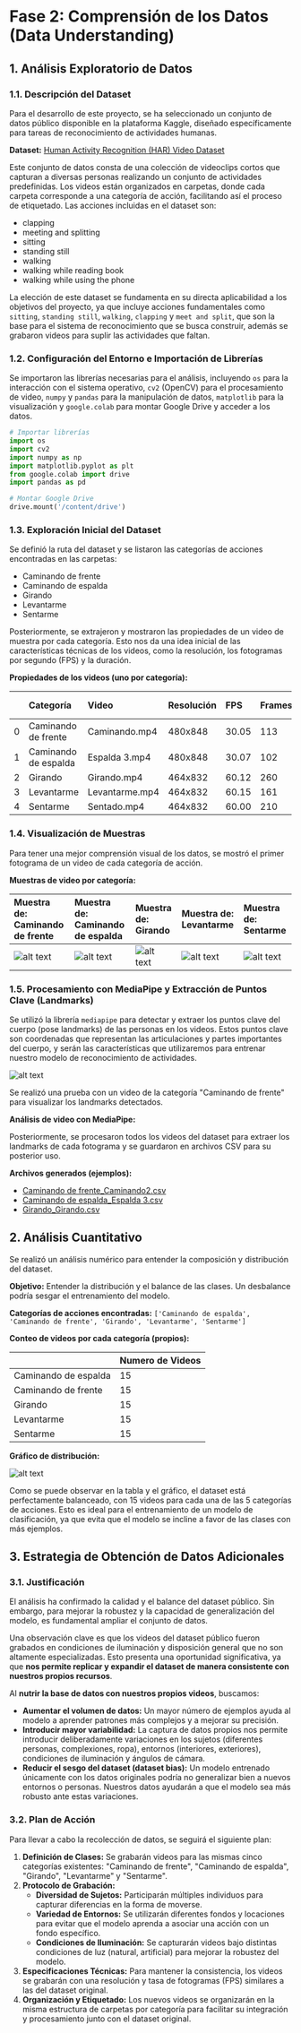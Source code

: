 # Fase 2: Comprensión de los Datos (Data Understanding)

## 1. Análisis Exploratorio de Datos

### 1.1. Descripción del Dataset

Para el desarrollo de este proyecto, se ha seleccionado un conjunto de datos público disponible en la plataforma Kaggle, diseñado específicamente para tareas de reconocimiento de actividades humanas.

**Dataset:** [Human Activity Recognition (HAR) Video Dataset](https://www.kaggle.com/datasets/sharjeelmazhar/human-activity-recognition-video-dataset)

Este conjunto de datos consta de una colección de videoclips cortos que capturan a diversas personas realizando un conjunto de actividades predefinidas. Los videos están organizados en carpetas, donde cada carpeta corresponde a una categoría de acción, facilitando así el proceso de etiquetado. Las acciones incluidas en el dataset son:

*   clapping
*   meeting and splitting
*   sitting
*   standing still
*   walking
*   walking while reading book
*   walking while using the phone

La elección de este dataset se fundamenta en su directa aplicabilidad a los objetivos del proyecto, ya que incluye acciones fundamentales como `sitting`, `standing still`, `walking`, `clapping` y `meet and split`, que son la base para el sistema de reconocimiento que se busca construir, además se grabaron videos para suplir las actividades que faltan.

### 1.2. Configuración del Entorno e Importación de Librerías

Se importaron las librerías necesarias para el análisis, incluyendo `os` para la interacción con el sistema operativo, `cv2` (OpenCV) para el procesamiento de video, `numpy` y `pandas` para la manipulación de datos, `matplotlib` para la visualización y `google.colab` para montar Google Drive y acceder a los datos.

```python
# Importar librerías
import os
import cv2
import numpy as np
import matplotlib.pyplot as plt
from google.colab import drive
import pandas as pd

# Montar Google Drive
drive.mount('/content/drive')
```

### 1.3. Exploración Inicial del Dataset

Se definió la ruta del dataset y se listaron las categorías de acciones encontradas en las carpetas:

- Caminando de frente
- Caminando de espalda
- Girando
- Levantarme
- Sentarme

Posteriormente, se extrajeron y mostraron las propiedades de un video de muestra por cada categoría. Esto nos da una idea inicial de las características técnicas de los videos, como la resolución, los fotogramas por segundo (FPS) y la duración.

**Propiedades de los videos (uno por categoría):**

| | Categoría | Video | Resolución | FPS | Frames | Duración (s) |
| :--- | :--- | :--- | :--- | :--- | :--- | :--- |
| 0 | Caminando de frente | Caminando.mp4 | 480x848 | 30.05 | 113 | 3.76 |
| 1 | Caminando de espalda | Espalda 3.mp4 | 480x848 | 30.07 | 102 | 3.39 |
| 2 | Girando | Girando.mp4 | 464x832 | 60.12 | 260 | 4.33 |
| 3 | Levantarme | Levantarme.mp4 | 464x832 | 60.15 | 161 | 2.68 |
| 4 | Sentarme | Sentado.mp4 | 464x832 | 60.00 | 210 | 3.50 |

### 1.4. Visualización de Muestras

Para tener una mejor comprensión visual de los datos, se mostró el primer fotograma de un video de cada categoría de acción.

**Muestras de video por categoría:**

| Muestra de: Caminando de frente | Muestra de: Caminando de espalda | Muestra de: Girando | Muestra de: Levantarme | Muestra de: Sentarme |
| :--- | :--- | :--- | :--- | :--- |
| ![alt text](img/image-1.png) |![alt text](img/image-2.png)  | ![alt text](img/image-3.png) | ![alt text](img/image-4.png) | ![alt text](img/image-5.png) |

### 1.5. Procesamiento con MediaPipe y Extracción de Puntos Clave (Landmarks)

Se utilizó la librería `mediapipe` para detectar y extraer los puntos clave del cuerpo (pose landmarks) de las personas en los videos. Estos puntos clave son coordenadas que representan las articulaciones y partes importantes del cuerpo, y serán las características que utilizaremos para entrenar nuestro modelo de reconocimiento de actividades.

![alt text](IMG/image-6.png)

Se realizó una prueba con un video de la categoría "Caminando de frente" para visualizar los landmarks detectados.

**Análisis de video con MediaPipe:**


Posteriormente, se procesaron todos los videos del dataset para extraer los landmarks de cada fotograma y se guardaron en archivos CSV para su posterior uso.

**Archivos generados (ejemplos):**
- [Caminando de frente_Caminando2.csv](https://drive.google.com/file/d/1GvmannANPlv0pXwIMV1tmUgmAX8YXNKy/view?usp=sharing)
- [Caminando de espalda_Espalda 3.csv](https://drive.google.com/file/d/1bXW115AzAJj8HfL0cWOApib8Jv8u_XsX/view?usp=sharing)
- [Girando_Girando.csv](https://drive.google.com/file/d/1N2gq-N5_MHDrNrT5OjFuood5ROdJ9kFS/view?usp=sharing)

## 2. Análisis Cuantitativo

Se realizó un análisis numérico para entender la composición y distribución del dataset.

**Objetivo:** Entender la distribución y el balance de las clases. Un desbalance podría sesgar el entrenamiento del modelo.

**Categorías de acciones encontradas:**
`['Caminando de espalda', 'Caminando de frente', 'Girando', 'Levantarme', 'Sentarme']`

**Conteo de videos por cada categoría (propios):**

| | Numero de Videos |
| :--- | :--- |
| Caminando de espalda | 15 |
| Caminando de frente | 15 |
| Girando | 15 |
| Levantarme | 15 |
| Sentarme | 15 |

**Gráfico de distribución:**

![alt text](img/image.png)

Como se puede observar en la tabla y el gráfico, el dataset está perfectamente balanceado, con 15 videos para cada una de las 5 categorías de acciones. Esto es ideal para el entrenamiento de un modelo de clasificación, ya que evita que el modelo se incline a favor de las clases con más ejemplos.

## 3. Estrategia de Obtención de Datos Adicionales

### 3.1. Justificación

El análisis ha confirmado la calidad y el balance del dataset público. Sin embargo, para mejorar la robustez y la capacidad de generalización del modelo, es fundamental ampliar el conjunto de datos.

Una observación clave es que los videos del dataset público fueron grabados en condiciones de iluminación y disposición general que no son altamente especializadas. Esto presenta una oportunidad significativa, ya que **nos permite replicar y expandir el dataset de manera consistente con nuestros propios recursos**.

Al **nutrir la base de datos con nuestros propios videos**, buscamos:
*   **Aumentar el volumen de datos:** Un mayor número de ejemplos ayuda al modelo a aprender patrones más complejos y a mejorar su precisión.
*   **Introducir mayor variabilidad:** La captura de datos propios nos permite introducir deliberadamente variaciones en los sujetos (diferentes personas, complexiones, ropa), entornos (interiores, exteriores), condiciones de iluminación y ángulos de cámara.
*   **Reducir el sesgo del dataset (dataset bias):** Un modelo entrenado únicamente con los datos originales podría no generalizar bien a nuevos entornos o personas. Nuestros datos ayudarán a que el modelo sea más robusto ante estas variaciones.

### 3.2. Plan de Acción

Para llevar a cabo la recolección de datos, se seguirá el siguiente plan:

1.  **Definición de Clases:** Se grabarán videos para las mismas cinco categorías existentes: "Caminando de frente", "Caminando de espalda", "Girando", "Levantarme" y "Sentarme".
2.  **Protocolo de Grabación:**
    *   **Diversidad de Sujetos:** Participarán múltiples individuos para capturar diferencias en la forma de moverse.
    *   **Variedad de Entornos:** Se utilizarán diferentes fondos y locaciones para evitar que el modelo aprenda a asociar una acción con un fondo específico.
    *   **Condiciones de Iluminación:** Se capturarán videos bajo distintas condiciones de luz (natural, artificial) para mejorar la robustez del modelo.
3.  **Especificaciones Técnicas:** Para mantener la consistencia, los videos se grabarán con una resolución y tasa de fotogramas (FPS) similares a las del dataset original.
4.  **Organización y Etiquetado:** Los nuevos videos se organizarán en la misma estructura de carpetas por categoría para facilitar su integración y procesamiento junto con el dataset original.